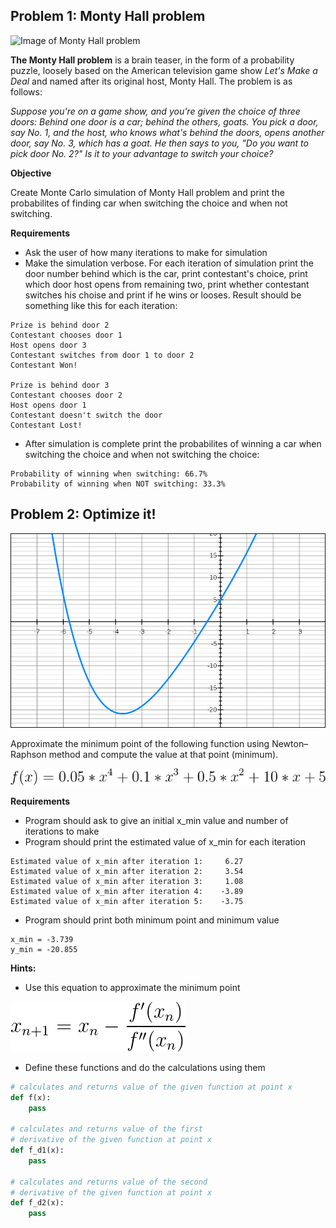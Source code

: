 ## Problem 1: Monty Hall problem

![Image of Monty Hall problem](https://upload.wikimedia.org/wikipedia/commons/thumb/3/3f/Monty_open_door.svg/1200px-Monty_open_door.svg.png)

**The Monty Hall problem** is a brain teaser, in the form of a probability puzzle, loosely based on the American television game show *Let's Make a Deal* and named after its original host, Monty Hall.
The problem is as follows:

*Suppose you're on a game show, and you're given the choice of three doors: Behind one door is a car; behind the others, goats. You pick a door, say No. 1, and the host, who knows what's behind the doors, opens another door, say No. 3, which has a goat. He then says to you, "Do you want to pick door No. 2?" Is it to your advantage to switch your choice?*

**Objective**

Create Monte Carlo simulation of Monty Hall problem and print the probabilites of finding car when switching the choice and when not switching.

**Requirements**
* Ask the user of how many iterations to make for simulation
* Make the simulation verbose. For each iteration of simulation print the door number behind which is the car, print contestant's choice, print which door host opens from remaining two, print whether contestant switches his choise and print if he wins or looses. Result should be something like this for each iteration:

```
Prize is behind door 2
Contestant chooses door 1
Host opens door 3
Contestant switches from door 1 to door 2
Contestant Won!

Prize is behind door 3
Contestant chooses door 2
Host opens door 1
Contestant doesn't switch the door
Contestant Lost!
```
* After simulation is complete print the probabilites of winning a car when switching the choice and when not switching the choice:
```
Probability of winning when switching: 66.7%
Probability of winning when NOT switching: 33.3%
```

## Problem 2: Optimize it!

![function graph](https://github.com/AndranikSargsyan/Programming-for-economists/blob/master/Week4/Resources/graph_1.png)

Approximate the minimum point of the following function using Newton–Raphson method and compute the value at that point (minimum).

![0.05 * x ^ 4 + 0.1 * x ^ 3 + 0.5 * x ^2 + 10 * x + 5](https://github.com/AndranikSargsyan/Programming-for-economists/blob/master/Week4/Resources/equation_1.png)


**Requirements**
* Program should ask to give an initial x_min value and number of iterations to make
* Program should print the estimated value of x_min for each iteration
```
Estimated value of x_min after iteration 1:     6.27
Estimated value of x_min after iteration 2:     3.54
Estimated value of x_min after iteration 3:     1.08
Estimated value of x_min after iteration 4:    -3.89
Estimated value of x_min after iteration 5:    -3.75
```
* Program should print both minimum point and minimum value
```
x_min = -3.739
y_min = -20.855
```

**Hints:**

* Use this equation to approximate the minimum point

![x_{k+1} = x_k - f'(x) / f''(x)](https://github.com/AndranikSargsyan/Programming-for-economists/blob/master/Week4/Resources/equation_2.png)

* Define these functions and do the calculations using them

```python
# calculates and returns value of the given function at point x
def f(x):
    pass

# calculates and returns value of the first
# derivative of the given function at point x
def f_d1(x):
    pass

# calculates and returns value of the second
# derivative of the given function at point x
def f_d2(x):
    pass
```
